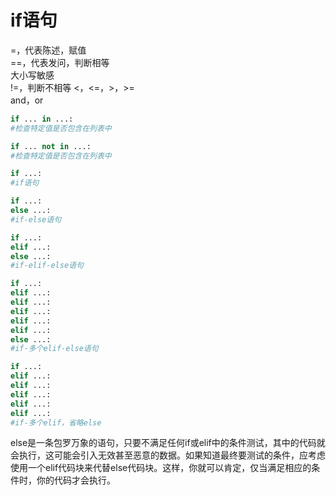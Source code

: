 # if语句

=，代表陈述，赋值  
==，代表发问，判断相等  
大小写敏感  
!=，判断不相等
&lt;，&lt;=，&gt;，&gt;=  
and，or
```py
if ... in ...:
#检查特定值是否包含在列表中
```
```py
if ... not in ...:
#检查特定值是否包含在列表中
```
```py
if ...:
#if语句
```
```py
if ...:
else ...:
#if-else语句
```
```py
if ...:
elif ...:
else ...:    
#if-elif-else语句
```
```py
if ...:
elif ...:
elif ...:
elif ...:
elif ...:
elif ...:
else ...:
#if-多个elif-else语句
```
```py
if ...:
elif ...:
elif ...:
elif ...:
elif ...:
elif ...:
#if-多个elif，省略else
```
else是一条包罗万象的语句，只要不满足任何if或elif中的条件测试，其中的代码就会执行，这可能会引入无效甚至恶意的数据。如果知道最终要测试的条件，应考虑使用一个elif代码块来代替else代码块。这样，你就可以肯定，仅当满足相应的条件时，你的代码才会执行。


